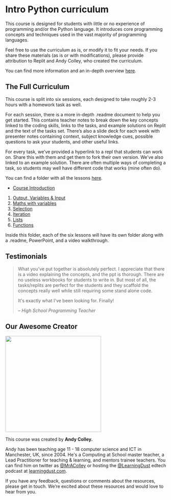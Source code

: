 # Intro Python curriculum

This course is designed for students with little or no experience of programming and/or the Python language. It introduces core programming concepts and techniques used in the vast majority of programming languages.

Feel free to use the curriculum as is, or modify it to fit your needs. If you share these materials (as is or with modifications), please provide attribution to Replit and Andy Colley, who created the curriculum.

You can find more information and an in-depth overview [here](https://docs.google.com/document/d/1DdYZkkyTZrcmFTtqmKYx6Rq4Sg_PbPNQT4_chUCZWfI/edit?usp=sharing).

## The Full Curriculum

This course is split into six sessions, each designed to take roughly 2-3 hours with a homework task as well.

For each session, there is a more in-depth .readme document to help you get started. This contains teacher notes to break down the key concepts linked to the coding skills, links to the tasks, and example solutions on Replit and the text of the tasks set. There’s also a slide deck for each week with presenter notes containing context, subject knowledge cues, possible questions to ask your students, and other useful links.

For every task, we’ve provided a hyperlink to a repl that students can work on. Share this with them and get them to fork their own version. We’ve also linked to an example solution. There are often multiple ways of completing a task, so students may well have different code that works (mine often do).

You can find a folder with all the lessons [here](https://drive.google.com/drive/folders/1w1UZLD2sMQlEeFvOVmjUxk4WU8p0o8dJ?usp=sharing). 
- [Course Introduction](https://docs.google.com/document/d/1DdYZkkyTZrcmFTtqmKYx6Rq4Sg_PbPNQT4_chUCZWfI/edit?usp=sharing)
1. [Output, Variables & Input](https://drive.google.com/drive/folders/1GB5NZGE9-soL4MRH46Oj19ZZmF_nrKhU?usp=sharing)
2. [Maths with variables](https://drive.google.com/drive/folders/1U0QgaWsiGyTr_-06sXMesWvcQPujQntu?usp=sharing)
3. [Selection](https://drive.google.com/drive/folders/10Ltumn60X_1Pwgw-6YujfP2f5gSssiWb?usp=sharing)
4. [Iteration](https://drive.google.com/drive/folders/1_aqB0sW9IZ4f88th1-RvuldONGY1qQ1C?usp=sharing)
5. [Lists](https://drive.google.com/drive/folders/10YC6os7LzPws3A9MuG8-gfWgEH_QlG0L)
6. [Functions](https://drive.google.com/drive/folders/1sCrG1jgwffcZ9uXHroubKvea6YGfrEUm?usp=sharing)

Inside this folder, each of the six lessons will have its own folder along with a .readme, PowerPoint, and a video walkthrough.

## Testimonials

> What you've put together is absolutely perfect. I appreciate that there is a video explaining the concepts, and the ppt is thorough. There are no useless workbooks for students to write in. But most of all, the tasks/replits are perfect for the students and they scaffold the concepts really well while still requiring some stand alone code.
> 
> It's exactly what I've been looking for. Finally!
> 
> *– High School Programming Teacher*

## Our Awesome Creator

<img class="profile_pic" src="https://replit-docs-images.bardia.repl.co/images/curriculumImg/andy.jpg" width="300px"/>

This course was created by **Andy Colley.**

Andy has been teaching age 11 - 18 computer science and ICT in Manchester, UK, since 2004. He's a Computing at School master teacher, a Lead Practitioner for teaching & learning, and mentors trainee teachers. You can find him on twitter as [@MrAColley](https://twitter.com/mracolley) or hosting the [@LearningDust](https://twitter.com/learningdust) edtech podcast at [learningdust.com](https://www.learningdust.com/).

If you have any feedback, questions or comments about the resources, please get in touch. We’re excited about these resources and would love to hear from you.
